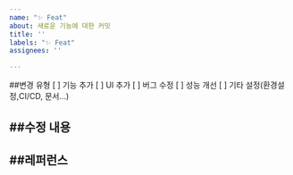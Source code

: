 ```yaml
---
name: "✨ Feat"
about: 새로운 기능에 대한 커밋
title: ''
labels: "✨ Feat"
assignees: ''

---
```


##변경 유형
[ ] 기능 추가
[ ] UI 추가
[ ] 버그 수정
[ ] 성능 개선
[ ] 기타 설정(환경설정,CI/CD, 문서...)

##수정 내용
---

##레퍼런스
---
